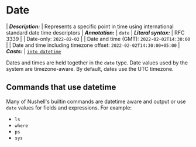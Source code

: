 # Date

| **_Description:_** | Represents a specific point in time using international standard date time descriptors
| **_Annotation:_** | `date`
| **_Literal syntax:_** | RFC 3339
| | Date-only: `2022-02-02`
| | Date and time (GMT): `2022-02-02T14:30:00`
| | Date and time including timezone offset: `2022-02-02T14:30:00+05:00`
| **_Casts:_** | [`into datetime`](/commands/docs/into_datetime.md)

Dates and times are held together in the `date` type. Date values used by the system are timezone-aware. By default, dates use the UTC timezone.

## Commands that use datetime

Many of Nushell's builtin commands are datetime aware and output or use `date` values
for fields and expressions. For example:

- `ls`
- `where`
- `ps`
- `sys`

